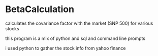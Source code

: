 # BetaCalculation
calculates the covariance factor with the market (SNP 500) for various stocks

this program is a mix of python and sql and command line prompts

i used python to gather the stock info from yahoo finance
